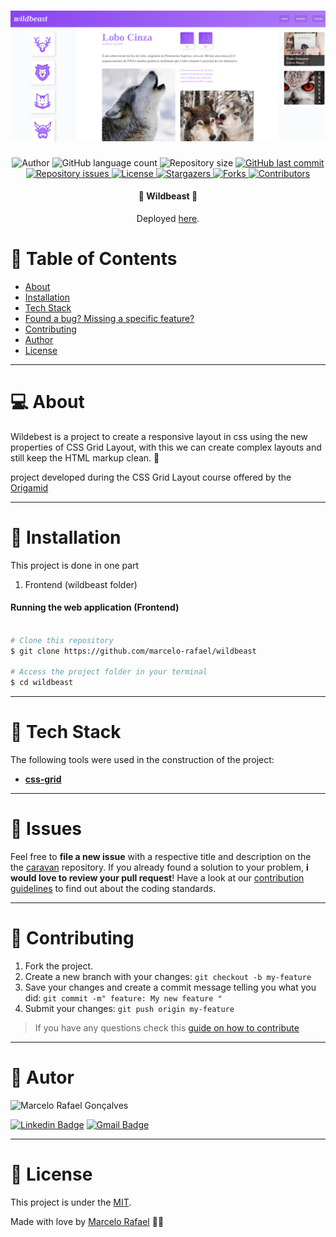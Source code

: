 
<h1 align="center">
    <img alt="wildbeast" title="#wildbeast" src=".github/wildbeast.png" />
</h1>


<p align="center">
  <img alt="Author" src="https://img.shields.io/badge/author-Marcelo%20Rafael-informational?style=flat-square">
	
  <img alt="GitHub language count" src="https://img.shields.io/github/languages/count/marcelo-rafael/wildbeast?color=informational">

  <img alt="Repository size" src="https://img.shields.io/github/repo-size/marcelo-rafael/wildbeast?color=informational">
  
  <a href="https://github.com/marcelo-rafael/wildbeast/commits/master">
    <img alt="GitHub last commit" src="https://img.shields.io/github/last-commit/marcelo-rafael/wildbeast?color=informational">
  </a>

  <a href="https://github.com/marcelo-rafael/wildbeast/issues">
    <img alt="Repository issues" src="https://img.shields.io/github/issues/marcelo-rafael/wildbeast?color=informational">
  </a>

  <a href="https://github.com/marcelo-rafael/wildbeast/blob/master/LICENSE.md">
    <img alt="License" src="https://img.shields.io/badge/license-MIT-informational">
  <a>
   
   <a href="https://github.com/marcelo-rafael/wildbeast/stargazers">
    <img alt="Stargazers" src="https://img.shields.io/github/stars/marcelo-rafael/wildbeast?style=flat-square?color=informational">
  </a>
  
  <a href="https://github.com/marcelo-rafael/wildbeast/stargazers">
    <img alt="Forks" src="https://img.shields.io/github/forks/marcelo-rafael/wildbeast?style=flat-square?color=informational">
  </a>
  
  <a href="https://github.com/marcelo-rafael/wildbeast/stargazers">
    <img alt="Contributors" src="https://img.shields.io/github/contributors/marcelo-rafael/wildbeast?style=flat-square&color=informational">
  </a>
</p>

<h4 align="center"> 
	🚧  Wildbeast 🚧
</h4>
<p align="center">Deployed <a href="https://marcelo-rafael.github.io/wildbeast/">here</a>.</p>


# :pushpin: Table of Contents

* [About](#computer-about)
* [Installation](#construction_worker-installation)
* [Tech Stack](#rocket-tech-stack)
* [Found a bug? Missing a specific feature?](#bug-issues)
* [Contributing](#tada-contributing)
* [Author](#man-author)
* [License](#closed_book-license)

---


# :computer: About

Wildebest is a project to create a responsive layout in css using the new properties of CSS Grid Layout, with this we can create complex layouts and still keep the HTML markup clean.
 💜

project developed during the CSS Grid Layout course offered by the [Origamid](https://www.origamid.com/curso/css-grid-layout)

---

# :construction_worker: Installation


This project is done in one part

1. Frontend (wildbeast folder)

#### Running the web application (Frontend)

```bash

# Clone this repository
$ git clone https://github.com/marcelo-rafael/wildbeast

# Access the project folder in your terminal
$ cd wildbeast


```

---

# :rocket: Tech Stack

The following tools were used in the construction of the project:

-   **[css-grid](https://developer.mozilla.org/pt-BR/docs/Web/CSS/CSS_Grid_Layout)**

---


# :bug: Issues

Feel free to **file a new issue** with a respective title and description on the the [caravan](https://github.com/marcelo-rafael/wildbeast/issues) repository. If you already found a solution to your problem, **i would love to review your pull request**! Have a look at our [contribution guidelines](https://github.com/marcelo-rafael/wildbeast/blob/master/CONTRIBUTING.md) to find out about the coding standards.

---

# :tada: Contributing

1. Fork the project.
2. Create a new branch with your changes: `git checkout -b my-feature`
3. Save your changes and create a commit message telling you what you did: `git commit -m" feature: My new feature "`
4. Submit your changes: `git push origin my-feature`
> If you have any questions check this [guide on how to contribute](./CONTRIBUTING.md)

---

# :man: Autor

<img  border-radius="50px" src="https://avatars0.githubusercontent.com/u/29902777?s=460&u=61d43667f33a45eb000a2af216e4abeb2d4a6717&v=4" width="100px" alt="Marcelo Rafael Gonçalves"/>

[![Linkedin Badge](https://img.shields.io/badge/-Marcelo-blue?style=flat-square&logo=Linkedin&logoColor=white&link=https://www.linkedin.com/in/marcelo-rafael-gonçalves/)](https://www.linkedin.com/in/marcelo-rafael-gonçalves/) 
[![Gmail Badge](https://img.shields.io/badge/-marcelo.rafael.goncalves@gmail.com-c14438?style=flat-square&logo=Gmail&logoColor=white&link=mailto:marcelo.rafael.goncalves@gmail.com)](mailto:marcelo.rafael.goncalves@gmail.com)

---

# :closed_book: License

This project is under the [MIT](./LICENSE).


Made with love by [Marcelo Rafael](https://github.com/marcelo-rafael) 💜🚀

